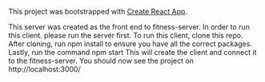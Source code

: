 This project was bootstrapped with [Create React App](https://github.com/facebook/create-react-app).

This server was created as the front end  to fitness-server. 
In order to run this client. please run the server first. To run this client, clone this repo. 
After cloning, run npm install to ensure you have all the correct packages. 
Lastly, run the command npm start
This will create the client and connect it to the fitness-server. You should now see the project on http://localhost:3000/
